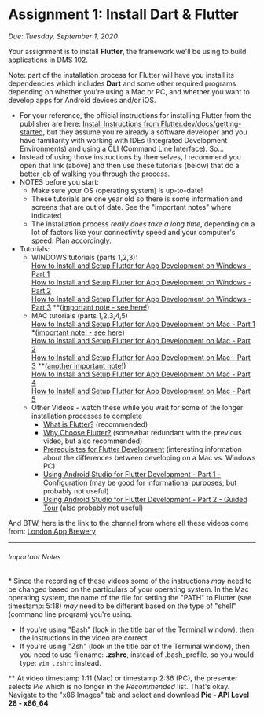 # Assignment 1: Install Dart & Flutter
*Due: Tuesday, September 1, 2020* 

Your assignment is to install **Flutter**, the framework we'll be using to build applications in DMS 102.  

Note: part of the installation process for Flutter will have you install its dependencies which includes **Dart** and some other required programs depending on whether you're using a Mac or PC, and whether you want to develop apps for Android devices and/or iOS.

- For your reference, the official instructions for installing Flutter from the publisher are here: [Install Instructions from Flutter.dev/docs/getting-started](https://flutter.dev/docs/get-started/install), but they assume you're already a software developer and you have familiarity with working with IDEs (Integrated Development Environments) and using a CLI (Command Line Interface). So...
- Instead of using those instructions by themselves, I recommend you open that link (above) and then use these tutorials (below) that do a better job of walking you through the process.
- NOTES before you start:
    - Make sure your OS (operating system) is up-to-date!
    - These tutorials are one year old so there is some information and screens that are out of date.  See the "important notes" where indicated
    - The installation process *really does take a long time*, depending on a lot of factors like your connectivity speed and your computer's speed.  Plan accordingly.
- Tutorials:
    - WINDOWS tutorials (parts 1,2,3):<br>
        [How to Install and Setup Flutter for App Development on Windows - Part 1](https://youtu.be/Z2ugnpCQuyw)<br>
        [How to Install and Setup Flutter for App Development on Windows - Part 2](https://youtu.be/8YlJ9RjdpkA)<br>
        [How to Install and Setup Flutter for App Development on Windows - Part 3](https://youtu.be/n9qDNVoe5V8) **([important note - see here!](#important-notes)) 
    - MAC tutorials (parts 1,2,3,4,5)<br>
      [How to Install and Setup Flutter for App Development on Mac - Part 1](https://youtu.be/hL7pkX1Pfko) *([important note! - see here](#important-notes))<br>
      [How to Install and Setup Flutter for App Development on Mac - Part 2](https://youtu.be/gv1LScpG0jM)<br>
      [How to Install and Setup Flutter for App Development on Mac - Part 3](https://youtu.be/_p3VbxiVuRU) **([another important note!](#important-notes)) <br>
      [How to Install and Setup Flutter for App Development on Mac - Part 4](https://youtu.be/3oIFshgMgLA)<br>
      [How to Install and Setup Flutter for App Development on Mac - Part 5](https://youtu.be/H_xusHxICbk)
    - Other Videos - watch these while you wait for some of the longer installation processes to complete
      - [What is Flutter?](https://youtu.be/I9ceqw5Ny-4) (recommended)
      - [Why Choose Flutter?](https://youtu.be/L2OsgmirBwo) (somewhat redundant with the previous video, but also recommended)
      - [Prerequisites for Flutter Development](https://youtu.be/7gegvWBMOTg) (interesting information about the differences between developing on a Mac vs. Windows PC)
      - [Using Android Studio for Flutter Development - Part 1 - Configuration](https://youtu.be/47keBFllFvQ) (may be good for informational purposes, but probably not useful)
      - [Using Android Studio for Flutter Development - Part 2 - Guided Tour](https://youtu.be/enUdOLgl4Jk) (also probably not useful)

And BTW, here is the link to the channel from where all these videos come from: [London App Brewery](https://www.youtube.com/playlist?list=PLSzsOkUDsvdtl3Pw48-R8lcK2oYkk40cm)



<hr>

###### Important Notes

\* Since the recording of these videos some of the instructions *may* need to be changed based on the particulars of your operating system.  In the Mac operating system, the name of the file for setting the "PATH" to Flutter (see timestamp: 5:18) *may* need to be different based on the type of "shell" (command line program) you're using.  

- If you're using "Bash" (look in the title bar of the Terminal window), then the instructions in the video are correct
- If you're using "Zsh" (look in the title bar of the Terminal window), then you need to use filename: **.zshrc**, instead of .bash_profile, so you would type: `vim .zshrc` instead.

\** At video timestamp 1:11 (Mac) or timestamp 2:36 (PC), the presenter selects *Pie* which is no longer in the *Recommended* list.  That's okay.  Navigate to the "x86 Images" tab and select and download **Pie - API Level 28 - x86_64**







